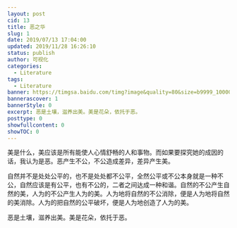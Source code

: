 ```yaml
---
layout: post
cid: 13
title: 恶之华
slug: 1
date: 2019/07/13 17:04:00
updated: 2019/11/28 16:26:10
status: publish
author: 可视化
categories: 
  - Literature
tags:
  - Literature
banner: https://timgsa.baidu.com/timg?image&quality=80&size=b9999_10000&sec=1563018712053&di=e22a6a10bfb5565b5e5f94b5efbf874a&imgtype=0&src=http%3A%2F%2Fn.sinaimg.cn%2Fsinacn%2Fw2048h965%2F20180306%2F96b5-fxipenn6477837.jpg
bannerascover: 1
bannerStyle: 0
excerpt: 恶是土壤，滋养出美。美是花朵，依托于恶。
posttype: 0
showfullcontent: 0
showTOC: 0
---
```


美是什么，美应该是所有能使人心情舒畅的人和事物。而如果要探究她的成因的话，我认为是恶。恶产生不公，不公造成差异，差异产生美。

自然并不是处处公平的，也不是处处都不公平，全然公平或不公本身就是一种不公，自然应该是有公平，也有不公的，二者之间达成一种和谐。自然的不公产生自然的美，人为的不公产生人为的美。人为地将自然的不公消除，便是人为地将自然的美消除。人为的把自然的公平破坏，便是人为地创造了人为的美。

恶是土壤，滋养出美。美是花朵，依托于恶。